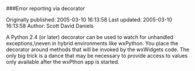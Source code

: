 ###Error reporting via decorator

Originally published: 2005-03-10 16:13:58
Last updated: 2005-03-10 16:13:58
Author: Scott David Daniels

A Python 2.4 (or later) decorator can be used to watch for unhandled exceptions,\neven in hybrid environments like wxPython.  You place the decorator around methods that will be invoked by the wxWidgets code.  The only big trick is a dance that may be necessary to provide access to values only available after the wxPthon app is started.